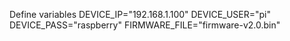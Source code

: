  Define variables
DEVICE_IP="192.168.1.100"
DEVICE_USER="pi"
DEVICE_PASS="raspberry"
FIRMWARE_FILE="firmware-v2.0.bin"
